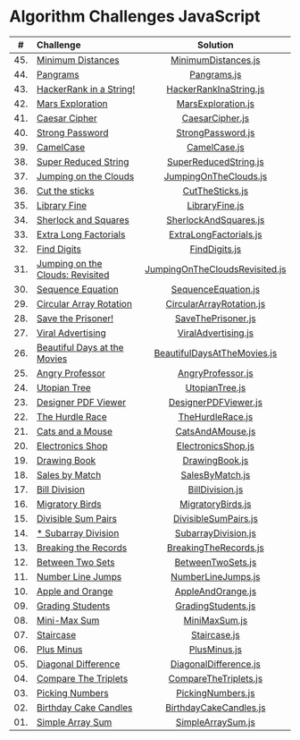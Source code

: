 # Algorithm Challenges JavaScript

| # | Challenge |  	Solution | 
|:-:|:--------|:--------:|
| 45. | [Minimum Distances](https://www.hackerrank.com/challenges/minimum-distances/problem?isFullScreen=true) | [MinimumDistances.js](./MinimumDistances.js) | 
| 44. | [Pangrams](https://www.hackerrank.com/challenges/pangrams/problem?isFullScreen=true) | [Pangrams.js](./Pangrams.js) | 
| 43. | [HackerRank in a String!](https://www.hackerrank.com/challenges/hackerrank-in-a-string/problem?isFullScreen=true) | [HackerRankInaString.js](./HackerRankInaString.js) | 
| 42. | [Mars Exploration](https://www.hackerrank.com/challenges/mars-exploration/problem?isFullScreen=true) | [MarsExploration.js](./MarsExploration.js) | 
| 41. | [Caesar Cipher](https://www.hackerrank.com/challenges/caesar-cipher-1/problem?isFullScreen=true) | [CaesarCipher.js](./CaesarCipher.js) | 
| 40. | [Strong Password](https://www.hackerrank.com/challenges/strong-password/problem?isFullScreen=true) | [StrongPassword.js](./StrongPassword.js) | 
| 39. | [CamelCase](https://www.hackerrank.com/challenges/camelcase/problem?isFullScreen=true) | [CamelCase.js](./CamelCase.js) | 
| 38. | [Super Reduced String](https://www.hackerrank.com/challenges/reduced-string/problem?isFullScreen=true) | [SuperReducedString.js](./SuperReducedString.js) | 
| 37. | [Jumping on the Clouds](https://www.hackerrank.com/challenges/jumping-on-the-clouds/problem?isFullScreen=true) | [JumpingOnTheClouds.js](./JumpingOnTheClouds.js) | 
| 36. | [Cut the sticks](https://www.hackerrank.com/challenges/cut-the-sticks/problem?isFullScreen=true) | [CutTheSticks.js](./CutTheSticks.js) | 
| 35. | [Library Fine](https://www.hackerrank.com/challenges/library-fine/problem?isFullScreen=true) | [LibraryFine.js](./LibraryFine.js) | 
| 34. | [Sherlock and Squares](https://www.hackerrank.com/challenges/sherlock-and-squares/problem?isFullScreen=true) | [SherlockAndSquares.js](./SherlockAndSquares.js) | 
| 33. | [Extra Long Factorials](https://www.hackerrank.com/challenges/extra-long-factorials/problem?isFullScreen=true) | [ExtraLongFactorials.js](./ExtraLongFactorials.js) | 
| 32. | [Find Digits](https://www.hackerrank.com/challenges/find-digits/problem?isFullScreen=true) | [FindDigits.js](./FindDigits.js) | 
| 31. | [Jumping on the Clouds: Revisited](https://www.hackerrank.com/challenges/jumping-on-the-clouds-revisited/problem?isFullScreen=true) | [JumpingOnTheCloudsRevisited.js](./JumpingOnTheCloudsRevisited.js) | 
| 30. | [Sequence Equation](https://www.hackerrank.com/challenges/permutation-equation/problem?isFullScreen=true) | [SequenceEquation.js](./SequenceEquation.js) | 
| 29. | [Circular Array Rotation](https://www.hackerrank.com/challenges/circular-array-rotation/problem?isFullScreen=true) | [CircularArrayRotation.js](./CircularArrayRotation.js) | 
| 28. | [Save the Prisoner!](https://www.hackerrank.com/challenges/save-the-prisoner/problem?isFullScreen=true) | [SaveThePrisoner.js](./SaveThePrisoner.js) | 
| 27. | [Viral Advertising](https://www.hackerrank.com/challenges/beautiful-days-at-the-movies/problem?isFullScreen=true) | [ViralAdvertising.js](./ViralAdvertising.js) | 
| 26. | [Beautiful Days at the Movies](https://www.hackerrank.com/challenges/beautiful-days-at-the-movies/problem?isFullScreen=true) | [BeautifulDaysAtTheMovies.js](./BeautifulDaysAtTheMovies.js) | 
| 25. | [Angry Professor](https://www.hackerrank.com/challenges/angry-professor/problem?isFullScreen=true) | [AngryProfessor.js](./AngryProfessor.js) | 
| 24. | [Utopian Tree](https://www.hackerrank.com/challenges/utopian-tree/problem?isFullScreen=true) | [UtopianTree.js](./UtopianTree.js) | 
| 23. | [Designer PDF Viewer](https://www.hackerrank.com/challenges/designer-pdf-viewer/problem?isFullScreen=true) | [DesignerPDFViewer.js](./DesignerPDFViewer.js) | 
| 22. | [The Hurdle Race](https://www.hackerrank.com/challenges/the-hurdle-race/problem?isFullScreen=true) | [TheHurdleRace.js](./TheHurdleRace.js) | 
| 21. | [Cats and a Mouse](https://www.hackerrank.com/challenges/cats-and-a-mouse/problem?isFullScreen=true) | [CatsAndAMouse.js](./CatsAndAMouse.js) | 
| 20. | [Electronics Shop](https://www.hackerrank.com/challenges/electronics-shop/problem?isFullScreen=true) | [ElectronicsShop.js](./ElectronicsShop.js) | 
| 19. | [Drawing Book](https://www.hackerrank.com/challenges/drawing-book/problem?isFullScreen=true) | [DrawingBook.js](./DrawingBook.js) | 
| 18. | [Sales by Match](https://www.hackerrank.com/challenges/bon-appetit/problem?isFullScreen=true) | [SalesByMatch.js](./SalesByMatch.js) | 
| 17. | [Bill Division](https://www.hackerrank.com/challenges/bon-appetit/problem?isFullScreen=true) | [BillDivision.js](./BillDivision.js) | 
| 16. | [Migratory Birds](https://www.hackerrank.com/challenges/migratory-birds/problem?isFullScreen=true) | [MigratoryBirds.js](./MigratoryBirds.js) | 
| 15. | [Divisible Sum Pairs](https://www.hackerrank.com/challenges/divisible-sum-pairs/problem?isFullScreen=true) | [DivisibleSumPairs.js](./DivisibleSumPairs.js) | 
| 14. | [* Subarray Division](https://www.hackerrank.com/challenges/the-birthday-bar/problem?isFullScreen=true) | [SubarrayDivision.js](./SubarrayDivision.js) | 
| 13. | [Breaking the Records](https://www.hackerrank.com/challenges/breaking-best-and-worst-records/problem?isFullScreen=true) | [BreakingTheRecords.js](./BreakingTheRecords.js) | 
| 12. | [Between Two Sets](https://www.hackerrank.com/challenges/between-two-sets/problem?isFullScreen=true) | [BetweenTwoSets.js](./BetweenTwoSets.js) | 
| 11. | [Number Line Jumps](https://www.hackerrank.com/challenges/kangaroo/problem?isFullScreen=true) | [NumberLineJumps.js](./NumberLineJumps.js) | 
| 10. | [Apple and Orange](https://www.hackerrank.com/challenges/apple-and-orange/problem?isFullScreen=true) | [AppleAndOrange.js](./AppleAndOrange.js) | 
| 09. | [Grading Students](https://www.hackerrank.com/challenges/grading/problem?isFullScreen=true) | [GradingStudents.js](./GradingStudents.js) | 
| 08. | [Mini-Max Sum](https://www.hackerrank.com/challenges/mini-max-sum/problem?isFullScreen=true&h_r=next-challenge&h_v=zen&h_r=next-challenge&h_v=zen&h_r=next-challenge&h_v=zen) | [MiniMaxSum.js](./MiniMaxSum.js) | 
| 07. | [Staircase](https://www.hackerrank.com/challenges/staircase/problem?isFullScreen=true&h_r=next-challenge&h_v=zen&h_r=next-challenge&h_v=zen) | [Staircase.js](./Staircase.js) | 
| 06. | [Plus Minus](https://www.hackerrank.com/challenges/plus-minus/problem?isFullScreen=true&h_r=next-challenge&h_v=zen) | [PlusMinus.js](./PlusMinus.js) | 
| 05. | [Diagonal Difference](https://www.hackerrank.com/challenges/diagonal-difference/problem?isFullScreen=true) | [DiagonalDifference.js](./DiagonalDifference.js) | 
| 04. | [Compare The Triplets](https://www.hackerrank.com/challenges/compare-the-triplets/problem?isFullScreen=true) | [CompareTheTriplets.js](./CompareTheTriplets.js) | 
| 03. | [Picking Numbers](https://www.hackerrank.com/challenges/picking-numbers/problem?isFullScreen=true) | [PickingNumbers.js](./PickingNumbers.js) | 
| 02. | [Birthday Cake Candles](https://www.hackerrank.com/challenges/birthday-cake-candles/problem?isFullScreen=true) | [BirthdayCakeCandles.js](./BirthdayCakeCandles.js) | 
| 01. | [Simple Array Sum](https://www.hackerrank.com/challenges/simple-array-sum/problem?isFullScreen=true) | [SimpleArraySum.js](./SimpleArraySum.js) | 
